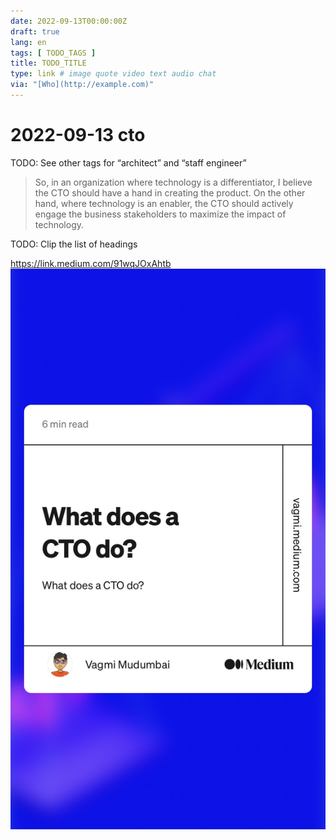 ```yaml
---
date: 2022-09-13T00:00:00Z
draft: true
lang: en
tags: [ TODO_TAGS ]
title: TODO_TITLE
type: link # image quote video text audio chat
via: "[Who](http://example.com)"
---
```



# 2022-09-13 cto


TODO: See other tags for “architect” and “staff engineer”

> So, in an organization where technology is a differentiator, I believe the CTO should have a hand in creating the product. On the other hand, where technology is an enabler, the CTO should actively engage the business stakeholders to maximize the impact of technology.

TODO: Clip the list of headings

https://link.medium.com/91wqJOxAhtb
![2022-09-13 cto](2022-09-13%20cto.jpeg)

